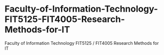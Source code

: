 # Faculty-of-Information-Technology-FIT5125-FIT4005-Research-Methods-for-IT
Faculty of Information Technology FIT5125 / FIT4005 Research Methods for IT
